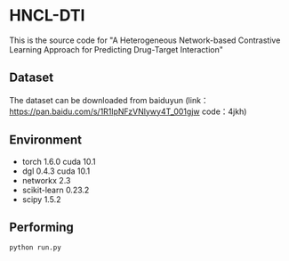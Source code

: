 # HNCL-DTI
This is the source code for "A Heterogeneous Network-based Contrastive Learning
Approach for Predicting Drug-Target Interaction"

## Dataset
The dataset can be downloaded from baiduyun (link：https://pan.baidu.com/s/1R1lpNFzVNlywy4T_001gjw code：4jkh)

## Environment

* torch 1.6.0 cuda 10.1
* dgl 0.4.3 cuda 10.1
* networkx 2.3
* scikit-learn 0.23.2
* scipy 1.5.2

## Performing
```
python run.py
```
